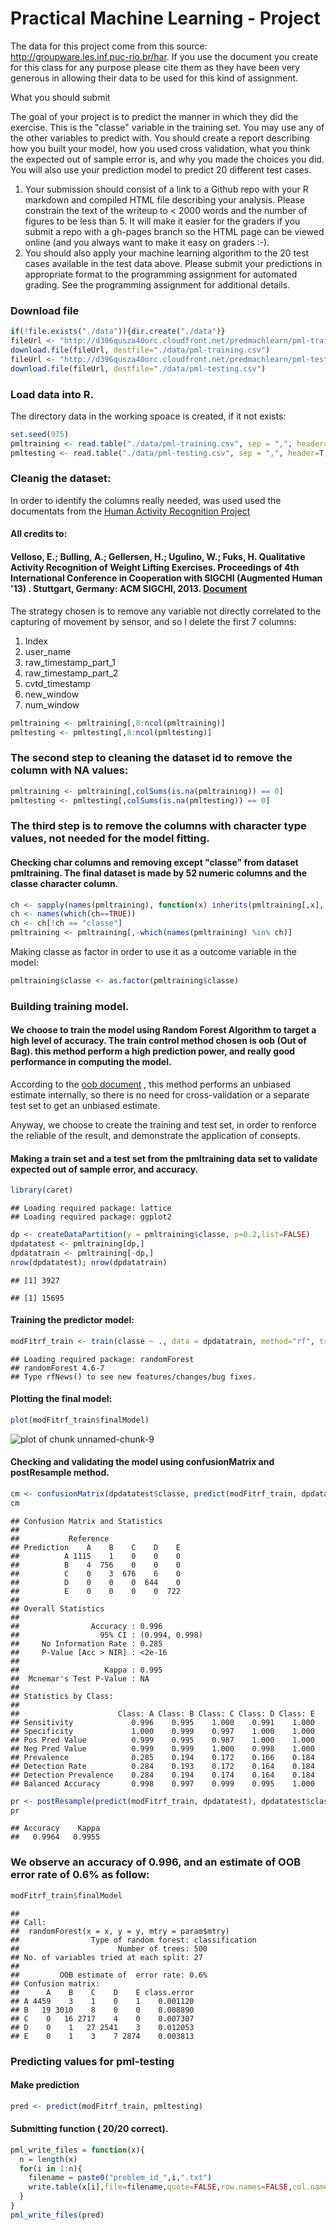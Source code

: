 Practical Machine Learning - Project
========================================================
The data for this project come from this source: http://groupware.les.inf.puc-rio.br/har. If you use the document you create for this class for any purpose please cite them as they have been very generous in allowing their data to be used for this kind of assignment. 

What you should submit

The goal of your project is to predict the manner in which they did the exercise. This is the "classe" variable in the training set. You may use any of the other variables to predict with. You should create a report describing how you built your model, how you used cross validation, what you think the expected out of sample error is, and why you made the choices you did. You will also use your prediction model to predict 20 different test cases. 

1. Your submission should consist of a link to a Github repo with your R markdown and compiled HTML file describing your analysis. Please constrain the text of the writeup to < 2000 words and the number of figures to be less than 5. It will make it easier for the graders if you submit a repo with a gh-pages branch so the HTML page can be viewed online (and you always want to make it easy on graders :-).
2. You should also apply your machine learning algorithm to the 20 test cases available in the test data above. Please submit your predictions in appropriate format to the programming assignment for automated grading. See the programming assignment for additional details. 

### Download file 


```r
if(!file.exists("./data")){dir.create("./data")}
fileUrl <- "http://d396qusza40orc.cloudfront.net/predmachlearn/pml-training.csv"
download.file(fileUrl, destfile="./data/pml-training.csv")
fileUrl <- "http://d396qusza40orc.cloudfront.net/predmachlearn/pml-testing.csv"
download.file(fileUrl, destfile="./data/pml-testing.csv")
```
### Load data into R.
The directory data in the working spoace is created, if it not exists:


```r
set.seed(975)
pmltraining <- read.table("./data/pml-training.csv", sep = ",", header=T, stringsAsFactors=F)
pmltesting <- read.table("./data/pml-testing.csv", sep = ",", header=T, stringsAsFactors=F)
```

### Cleanig the dataset:

In order to identify the columns really needed, was used used the documentats from the [Human Activity Recognition Project](http://groupware.les.inf.puc-rio.br/har)

#### All credits to: 
#### Velloso, E.; Bulling, A.; Gellersen, H.; Ugulino, W.; Fuks, H. Qualitative Activity Recognition of Weight Lifting Exercises. Proceedings of 4th International Conference in Cooperation with SIGCHI (Augmented Human '13) . Stuttgart, Germany: ACM SIGCHI, 2013. [Document](http://groupware.les.inf.puc-rio.br/public/papers/2013.Velloso.QAR-WLE.pdf)

The strategy chosen is to remove any variable not directly correlated to the capturing of movement by sensor, and so I delete the first 7 columns:

1. Index 
2. user_name	
3. raw_timestamp_part_1	
4. raw_timestamp_part_2	
5. cvtd_timestamp	
6. new_window	
7. num_window


```r
pmltraining <- pmltraining[,8:ncol(pmltraining)] 
pmltesting <- pmltesting[,8:ncol(pmltesting)] 
```

### The second step to cleaning the dataset id to remove the column with NA values:


```r
pmltraining <- pmltraining[,colSums(is.na(pmltraining)) == 0]
pmltesting <- pmltesting[,colSums(is.na(pmltesting)) == 0]
```

### The third step is to remove the columns with character type values, not needed for the model fitting.

#### Checking char columns and removing except "classe" from dataset pmltraining. The final dataset is made by 52 numeric columns and the classe character column.

```r
ch <- sapply(names(pmltraining), function(x) inherits(pmltraining[,x], c("character")))
ch <- names(which(ch==TRUE))
ch <- ch[!ch == "classe"] 
pmltraining <- pmltraining[,-which(names(pmltraining) %in% ch)]
```

Making classe as factor in order to use it as a outcome variable in the model:

```r
pmltraining$classe <- as.factor(pmltraining$classe)
```

### Building training model.

#### We choose to train the model using Random Forest Algorithm to target a high level of  accuracy. The train control method chosen is oob (Out of Bag). this method perform a high prediction power, and really good performance in computing the model.

According to the [oob document](http://www.stat.berkeley.edu/~breiman/RandomForests/cc_home.htm#ooberr) , this method performs an unbiased estimate internally, so there is no need for cross-validation or a separate test set to get an unbiased estimate.

Anyway, we choose to create the training and test set, in order to renforce the reliable of the result, and demonstrate the application of consepts.

#### Making a train set and a  test set from the pmltraining data set  to validate expected out of sample error, and accuracy.


```r
library(caret)
```

```
## Loading required package: lattice
## Loading required package: ggplot2
```

```r
dp <- createDataPartition(y = pmltraining$classe, p=0.2,list=FALSE) 
dpdatatest <- pmltraining[dp,]
dpdatatrain <- pmltraining[-dp,]
nrow(dpdatatest); nrow(dpdatatrain)
```

```
## [1] 3927
```

```
## [1] 15695
```

#### Training the predictor model:


```r
modFitrf_train <- train(classe ~ ., data = dpdatatrain, method="rf", trControl = trainControl(method = "oob", number = 4)) 
```

```
## Loading required package: randomForest
## randomForest 4.6-7
## Type rfNews() to see new features/changes/bug fixes.
```
#### Plotting the final model:

```r
plot(modFitrf_train$finalModel)
```

![plot of chunk unnamed-chunk-9](figure/unnamed-chunk-9.png) 


#### Checking and validating the model using confusionMatrix and postResample method. 


```r
cm <- confusionMatrix(dpdatatest$classe, predict(modFitrf_train, dpdatatest))
cm
```

```
## Confusion Matrix and Statistics
## 
##           Reference
## Prediction    A    B    C    D    E
##          A 1115    1    0    0    0
##          B    4  756    0    0    0
##          C    0    3  676    6    0
##          D    0    0    0  644    0
##          E    0    0    0    0  722
## 
## Overall Statistics
##                                         
##                Accuracy : 0.996         
##                  95% CI : (0.994, 0.998)
##     No Information Rate : 0.285         
##     P-Value [Acc > NIR] : <2e-16        
##                                         
##                   Kappa : 0.995         
##  Mcnemar's Test P-Value : NA            
## 
## Statistics by Class:
## 
##                      Class: A Class: B Class: C Class: D Class: E
## Sensitivity             0.996    0.995    1.000    0.991    1.000
## Specificity             1.000    0.999    0.997    1.000    1.000
## Pos Pred Value          0.999    0.995    0.987    1.000    1.000
## Neg Pred Value          0.999    0.999    1.000    0.998    1.000
## Prevalence              0.285    0.194    0.172    0.166    0.184
## Detection Rate          0.284    0.193    0.172    0.164    0.184
## Detection Prevalence    0.284    0.194    0.174    0.164    0.184
## Balanced Accuracy       0.998    0.997    0.999    0.995    1.000
```

```r
pr <- postResample(predict(modFitrf_train, dpdatatest), dpdatatest$classe)
pr
```

```
## Accuracy    Kappa 
##   0.9964   0.9955
```

### We observe an accuracy of 0.996, and an estimate of OOB error rate of 0.6% as follow:


```r
modFitrf_train$finalModel
```

```
## 
## Call:
##  randomForest(x = x, y = y, mtry = param$mtry) 
##                Type of random forest: classification
##                      Number of trees: 500
## No. of variables tried at each split: 27
## 
##         OOB estimate of  error rate: 0.6%
## Confusion matrix:
##      A    B    C    D    E class.error
## A 4459    3    1    0    1    0.001120
## B   19 3010    8    0    0    0.008890
## C    0   16 2717    4    0    0.007307
## D    0    1   27 2541    3    0.012053
## E    0    1    3    7 2874    0.003813
```


###  Predicting values for pml-testing 

#### Make prediction

```r
pred <- predict(modFitrf_train, pmltesting)
```

#### Submitting function ( 20/20 correct).



```r
pml_write_files = function(x){
  n = length(x)
  for(i in 1:n){
    filename = paste0("problem_id_",i,".txt")
    write.table(x[i],file=filename,quote=FALSE,row.names=FALSE,col.names=FALSE)
  }
}
pml_write_files(pred)
```

